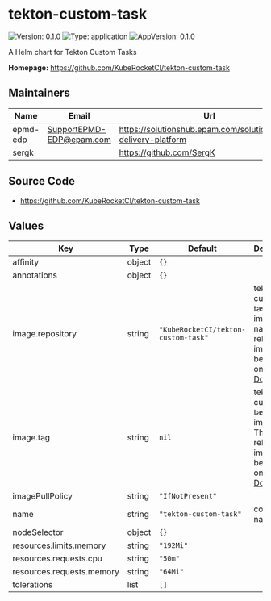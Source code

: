 # tekton-custom-task

![Version: 0.1.0](https://img.shields.io/badge/Version-0.1.0-informational?style=flat-square) ![Type: application](https://img.shields.io/badge/Type-application-informational?style=flat-square) ![AppVersion: 0.1.0](https://img.shields.io/badge/AppVersion-0.1.0-informational?style=flat-square)

A Helm chart for Tekton Custom Tasks

**Homepage:** <https://github.com/KubeRocketCI/tekton-custom-task>

## Maintainers

| Name | Email | Url |
| ---- | ------ | --- |
| epmd-edp | <SupportEPMD-EDP@epam.com> | <https://solutionshub.epam.com/solution/epam-delivery-platform> |
| sergk |  | <https://github.com/SergK> |

## Source Code

* <https://github.com/KubeRocketCI/tekton-custom-task>

## Values

| Key | Type | Default | Description |
|-----|------|---------|-------------|
| affinity | object | `{}` |  |
| annotations | object | `{}` |  |
| image.repository | string | `"KubeRocketCI/tekton-custom-task"` | tekton-custom-task Docker image name. The released image can be found on [Dockerhub](https://hub.docker.com/r/KubeRocketCI/tekton-custom-task) |
| image.tag | string | `nil` | tekton-custom-task Docker image tag. The released image can be found on [Dockerhub](https://hub.docker.com/r/KubeRocketCI/tekton-custom-task) |
| imagePullPolicy | string | `"IfNotPresent"` |  |
| name | string | `"tekton-custom-task"` | component name |
| nodeSelector | object | `{}` |  |
| resources.limits.memory | string | `"192Mi"` |  |
| resources.requests.cpu | string | `"50m"` |  |
| resources.requests.memory | string | `"64Mi"` |  |
| tolerations | list | `[]` |  |
